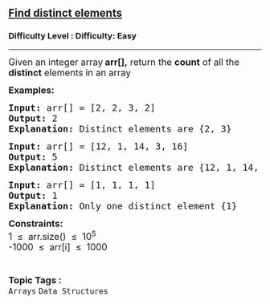 <h2><a href="https://www.geeksforgeeks.org/problems/find-distinct-elements--130928/1?page=1&category=Arrays,Strings&difficulty=Easy&status=solved,unsolved,attempted&sortBy=accuracy">Find distinct elements</a></h2><h3>Difficulty Level : Difficulty: Easy</h3><hr><div class="problems_problem_content__Xm_eO"><p><span style="font-size: 18px;">Given an integer array<strong> arr[]</strong><strong>,</strong> return the <strong>count</strong> of all the <strong>distinct</strong> elements in an array</span></p>
<p><span style="font-size: 18px;"><strong>Examples:</strong></span></p>
<pre><span style="font-size: 18px;"><strong>Input:</strong> arr[] = [2, 2, 3, 2]
<strong>Output:</strong> 2<br><strong>Explanation: </strong>Distinct elements are {2, 3}</span></pre>
<pre><span style="font-size: 18px;"><strong>Input:</strong> arr[] = [12, 1, 14, 3, 16]
<strong>Output:</strong> 5<br><strong>Explanation:</strong> Distinct elements are {12, 1, 14, 3, 16}<br></span></pre>
<pre><strong><span style="font-size: 18px;">Input:</span></strong><span style="font-size: 18px;"> arr[] = [1, 1, 1, 1]<br><strong>Output: </strong>1<br><strong>Explanation: </strong>Only one distinct element {1}  </span></pre>
<p><span style="font-size: 18px;"><strong>Constraints:</strong><br>1 &nbsp;≤ &nbsp;arr.size() &nbsp;≤ &nbsp;10<sup>5</sup><br>-1000 &nbsp;≤ &nbsp;arr[i] &nbsp;≤ &nbsp;1000</span></p></div><br><p><span style=font-size:18px><strong>Topic Tags : </strong><br><code>Arrays</code>&nbsp;<code>Data Structures</code>&nbsp;